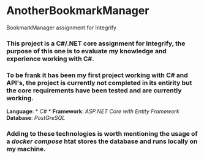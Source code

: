 # AnotherBookmarkManager
BookmarkManager assignment for Integrify 

### This project is a C#/.NET core assignment for Integrify, the purpose of this one is to evaluate my knowledge and experience working with C#. 
### To be frank it has been my first project working with C# and API's, the project is currently not completed in its entirity but the core requirements have been tested and are currently working. 
**Language**: * *C#* *
**Framework**: *ASP.NET Core with Entity Framework*
**Database**: *PostGreSQL*

### Adding to these technologies is worth mentioning the usage of a *docker compose* htat stores the database and runs locally on my machine. 

